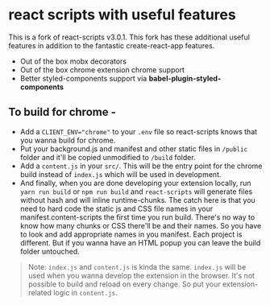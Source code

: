 # react scripts with useful features

This is a fork of react-scripts v3.0.1. This fork has these additional useful features in addition to the fantastic create-react-app features.

- Out of the box mobx decorators
- Out of the box chrome extension chrome support
- Better styled-components support via **babel-plugin-styled-components**

## To build for chrome -

- Add a `CLIENT_ENV="chrome"` to your `.env` file so react-scripts knows that you wanna build for chrome.
- Put your background.js and manifest and other static files in `/public` folder and it'll be copied unmodified to `/build` folder.
- Add a `content.js` in your `src/`. This will be the entry point for the chrome build instead of `index.js` which will be used in development.
- And finally, when you are done developing your extension locally, run `yarn run build` or `npm run build` and `react-scripts` will generate files without hash and will inline runtime-chunks. The catch here is that you need to hard code the static js and CSS file names in your manifest.content-scripts the first time you run build. There's no way to know how many chunks or CSS there'll be and their names. So you have to look and add appropriate names in you manifest. Each project is different. But if you wanna have an HTML popup you can leave the build folder untouched.

> Note: `index.js` and `content.js` is kinda the same. `index.js` will be used when you wanna develop the extension in the browser. It's not possible to build and reload on every change. So put your extension-related logic in `content.js`.
